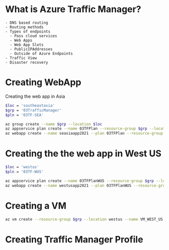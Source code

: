 # What is Azure Traffic Manager?
    - DNS based routing
    - Routing methods
    - Types of endpoints
      - Pass cloud services
      - Web Apps
      - Web App Slots
      - PublicIPAddresses
      - Outside of Azure Endpoints
    - Traffic View
    - Disaster recovery


# Creating WebApp

Creating the web app in Asia

```bash
$loc = 'southeastasia'
$grp = '03TrafficManager'
$pln = '03TF-SEA'

az group create --name $grp --location $loc
az appservice plan create --name 03TFPlan --resource-group $grp --location $loc --sku Free
az webapp create --name seasiaapp2021 --plan 03TFPlan --resource-group $grp
```

# Creating the the web app in West US

```bash
$loc = 'westus'
$pln = '03TF-WUS'

az appservice plan create --name 03TFPlanWUS --resource-group $grp --location $loc --sku Free
az webapp create --name westusapp2021 --plan 03TFPlanWUS --resource-group $grp
```

# Creating a VM

```bash
az vm create --resource-group $grp --location westus --name VM_WEST_US --image ubuntults --admin-username kamal --admin-password Hello@12345#
```

# Creating Traffic Manager Profile